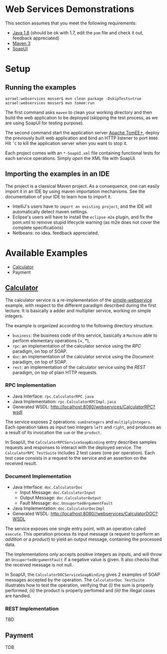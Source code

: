 # Web Services Demonstrations

This section assumes that you meet the following requirements:

  * [Java 1.8](http://www.oracle.com/technetwork/java/javase/downloads/jdk8-downloads-2133151.html) (should be ok with 1.7, edit the `pom` file and check it out, feedback appreciated)
  * [Maven 3](http://maven.apache.org/download.cgi)  
  * [SoapUI](http://sourceforge.net/projects/soapui/files/)

# Setup

## Running the examples

    azrael:webservices mosser$ mvn clean package -DskipTests=true
    azrael:webservices mosser$ mvn tomee:run

The first command asks `maven` to clean your working directory and then build the web application to be deployed (skipping the test process, as we are using SoapUI for testing purpose). 

The second command start the application server [Apache TomEE+](http://tomee.apache.org/), deploy the previously built web application and bind an HTTP listener to port `8080`. Hit `ˆC` to kill the application server when you want to stop it.

Each project comes with an `*-SoapUI.xml` file containing functional tests for each service operations. Simply *open*  the XML file with SoapUI.

## Importing the examples in an IDE

The project is a classical Maven project. As a consequence, one can easily import it in an IDE by using  maven importation mechanisms. See the documentation of your IDE to learn how to import it. 

  * IntelliJ's users have to `import an existing project`, and the IDE will automatically detect maven settings. 
  * Eclipse's users will have to install the `eclipse-m2e` plugin, and fix the pom.xml to remove stupid lifecycle warning (as m2e does not cover the complete specifications)
  * Netbeans: no idea. feedback appreciated.
  
# Available Examples 

  * [Calculator](id:calculator) 
  * Payment

## [Calculator](id:calculator)

The calculator service is a re-implementation of the [simple-webservice](http://tomee.apache.org/examples-trunk/simple-webservice/README.html) example, with respect to the different paradigm described during the first lecture. It is basically a adder and multiplier service, working on simple integers.

The example is organized according to the following directory structure.

  * `business`: the business code of this service, basically a `Machine` able to perform elementary operations (+, *),
  * `rpc`: an implementation of the calculator service using the *RPC* paradigm, on top of SOAP.
  * `doc`: an implementation of the calculator service using the *Document* paradigm, on top of SOAP. 
  * `rest`: an implementation of the calculator service using the *REST* paradigm, on top of plain HTTP requests.
  
### RPC Implementation

  * Java Interface: `rpc.CalculatorRPC.java`
  * Java Implementation: `rpc.CalculatorRPCImpl.jaca`
  * Generated WSDL: [http://localhost:8080/webservices/CalculatorRPC?wsdl](http://localhost:8080/webservices/CalculatorRPC?wsdl)

  
The service exposes 2 operations: `sumInetegers` and `multiplyIntegers`. Each operation takes as input two integers `left` and `right`, and produces as a result of its invocation the `sum` or the `product`.

In SoapUI, the `CalculatorRPCServiceSoapBinding` entry describes samples requests and responses to interact with the deployed service. The `CalculatorRPC TestSuite` includes 2 test cases (one per operation). Each test case consists in a request to the service and an assertion on the received result.

### Document Implementation

  * Java Interface: `doc.CalculatorDoc`
      * Input Message: `doc.CalculatorInput`
      * Output Message: `doc.CalculatorOutput`
      * Fault Message: `doc.UnsuportedArgumentFault`
  * Java Implementation: `doc.CalculatorDocImpl`
  * Generated WSDL: [http://localhost:8080//webservices/CalculatorDOC?WSDL](http://localhost:8080//webservices/CalculatorDOC?WSDL)

The service exposes one single entry point, with an operation called `execute`. This operation process its input message (a request to perform an *addition* or a *product*) to yield an output message, containing the processed data.

The implementations only accepts positive integers as inputs, and will throw an `UnsuportedArgumentFault` if a negative value is given. It also checks that the received message is not null. 

In SoapUI, the `CalculatorDOCServiceSoapBinding` gives 2 examples of SOAP messages accepted by the operation. The `CalculatorDoc TestSuite` illustrates how to test the operation, verifying that *(i)* the sum is properly performed, *(ii)* the product is properly perfomed and *(iii)* the illegal cases are handled.


### REST Implementation
    
TBD
    
## Payment

TDB

  
